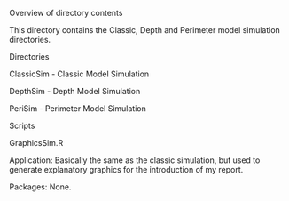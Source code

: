 Overview of directory contents


This directory contains the Classic, Depth and Perimeter model simulation directories. 


Directories


ClassicSim - Classic Model Simulation

DepthSim - Depth Model Simulation

PeriSim - Perimeter Model Simulation


Scripts


GraphicsSim.R

Application: Basically the same as the classic simulation, but used to generate explanatory graphics for the introduction of my report.

Packages: None.
 